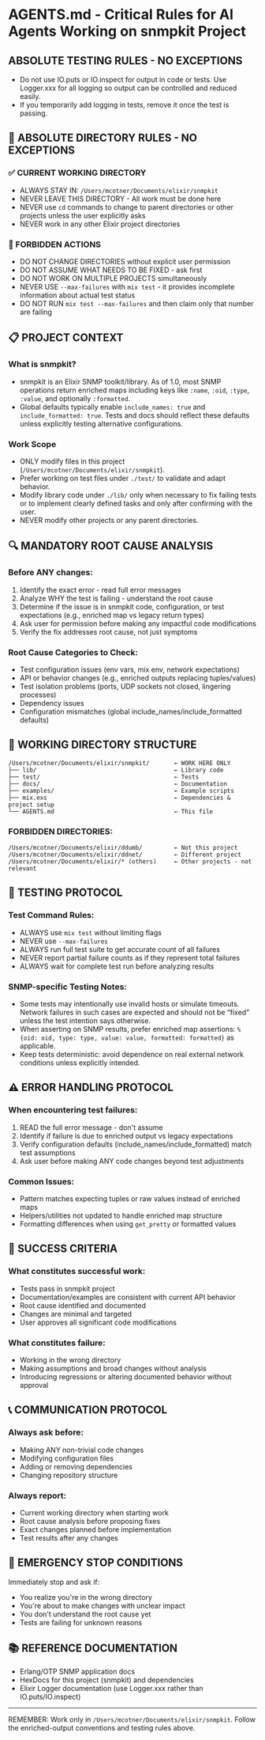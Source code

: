 # AGENTS.md - Critical Rules for AI Agents Working on snmpkit Project

## ABSOLUTE TESTING RULES - NO EXCEPTIONS
- Do not use IO.puts or IO.inspect for output in code or tests. Use Logger.xxx for all logging so output can be controlled and reduced easily.
- If you temporarily add logging in tests, remove it once the test is passing.

## 🚨 ABSOLUTE DIRECTORY RULES - NO EXCEPTIONS

### ✅ CURRENT WORKING DIRECTORY
- ALWAYS STAY IN: `/Users/mcotner/Documents/elixir/snmpkit`
- NEVER LEAVE THIS DIRECTORY - All work must be done here
- NEVER use `cd` commands to change to parent directories or other projects unless the user explicitly asks
- NEVER work in any other Elixir project directories

### 🛑 FORBIDDEN ACTIONS
- DO NOT CHANGE DIRECTORIES without explicit user permission
- DO NOT ASSUME WHAT NEEDS TO BE FIXED - ask first
- DO NOT WORK ON MULTIPLE PROJECTS simultaneously
- NEVER USE `--max-failures` with `mix test` - it provides incomplete information about actual test status
- DO NOT RUN `mix test --max-failures` and then claim only that number are failing

## 📋 PROJECT CONTEXT

### What is snmpkit?
- snmpkit is an Elixir SNMP toolkit/library. As of 1.0, most SNMP operations return enriched maps including keys like `:name`, `:oid`, `:type`, `:value`, and optionally `:formatted`.
- Global defaults typically enable `include_names: true` and `include_formatted: true`. Tests and docs should reflect these defaults unless explicitly testing alternative configurations.

### Work Scope
- ONLY modify files in this project (`/Users/mcotner/Documents/elixir/snmpkit`).
- Prefer working on test files under `./test/` to validate and adapt behavior.
- Modify library code under `./lib/` only when necessary to fix failing tests or to implement clearly defined tasks and only after confirming with the user.
- NEVER modify other projects or any parent directories.

## 🔍 MANDATORY ROOT CAUSE ANALYSIS

### Before ANY changes:
1. Identify the exact error - read full error messages
2. Analyze WHY the test is failing - understand the root cause
3. Determine if the issue is in snmpkit code, configuration, or test expectations (e.g., enriched map vs legacy return types)
4. Ask user for permission before making any impactful code modifications
5. Verify the fix addresses root cause, not just symptoms

### Root Cause Categories to Check:
- Test configuration issues (env vars, mix env, network expectations)
- API or behavior changes (e.g., enriched outputs replacing tuples/values)
- Test isolation problems (ports, UDP sockets not closed, lingering processes)
- Dependency issues
- Configuration mismatches (global include_names/include_formatted defaults)

## 📁 WORKING DIRECTORY STRUCTURE

```
/Users/mcotner/Documents/elixir/snmpkit/       ← WORK HERE ONLY
├── lib/                                       ← Library code
├── test/                                      ← Tests
├── docs/                                      ← Documentation
├── examples/                                  ← Example scripts
├── mix.exs                                    ← Dependencies & project setup
└── AGENTS.md                                  ← This file
```

### FORBIDDEN DIRECTORIES:
```
/Users/mcotner/Documents/elixir/ddumb/         ← Not this project
/Users/mcotner/Documents/elixir/ddnet/         ← Different project
/Users/mcotner/Documents/elixir/* (others)     ← Other projects - not relevant
```

## 🧪 TESTING PROTOCOL

### Test Command Rules:
- ALWAYS use `mix test` without limiting flags
- NEVER use `--max-failures`
- ALWAYS run full test suite to get accurate count of all failures
- NEVER report partial failure counts as if they represent total failures
- ALWAYS wait for complete test run before analyzing results

### SNMP-specific Testing Notes:
- Some tests may intentionally use invalid hosts or simulate timeouts. Network failures in such cases are expected and should not be “fixed” unless the test intention says otherwise.
- When asserting on SNMP results, prefer enriched map assertions: `%{oid: oid, type: type, value: value, formatted: formatted}` as applicable.
- Keep tests deterministic: avoid dependence on real external network conditions unless explicitly intended.

## ⚠️ ERROR HANDLING PROTOCOL

### When encountering test failures:
1. READ the full error message - don't assume
2. Identify if failure is due to enriched output vs legacy expectations
3. Verify configuration defaults (include_names/include_formatted) match test assumptions
4. Ask user before making ANY code changes beyond test adjustments

### Common Issues:
- Pattern matches expecting tuples or raw values instead of enriched maps
- Helpers/utilities not updated to handle enriched map structure
- Formatting differences when using `get_pretty` or formatted values

## 🎯 SUCCESS CRITERIA

### What constitutes successful work:
- Tests pass in snmpkit project
- Documentation/examples are consistent with current API behavior
- Root cause identified and documented
- Changes are minimal and targeted
- User approves all significant code modifications

### What constitutes failure:
- Working in the wrong directory
- Making assumptions and broad changes without analysis
- Introducing regressions or altering documented behavior without approval

## 📞 COMMUNICATION PROTOCOL

### Always ask before:
- Making ANY non-trivial code changes
- Modifying configuration files
- Adding or removing dependencies
- Changing repository structure

### Always report:
- Current working directory when starting work
- Root cause analysis before proposing fixes
- Exact changes planned before implementation
- Test results after any changes

## 🚨 EMERGENCY STOP CONDITIONS

Immediately stop and ask if:
- You realize you're in the wrong directory
- You're about to make changes with unclear impact
- You don't understand the root cause yet
- Tests are failing for unknown reasons

## 📚 REFERENCE DOCUMENTATION

- Erlang/OTP SNMP application docs
- HexDocs for this project (snmpkit) and dependencies
- Elixir Logger documentation (use Logger.xxx rather than IO.puts/IO.inspect)

---

REMEMBER: Work only in `/Users/mcotner/Documents/elixir/snmpkit`. Follow the enriched-output conventions and testing rules above.
